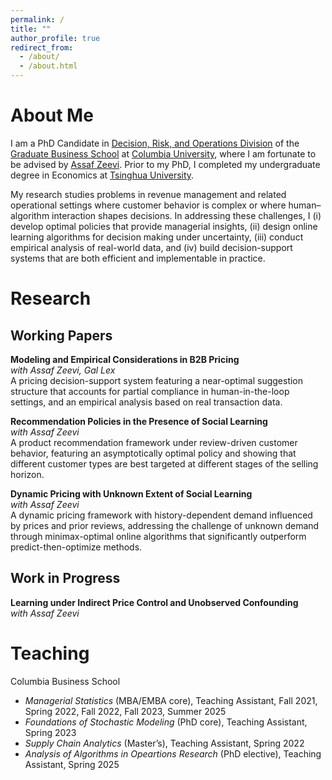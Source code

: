 ```yaml
---
permalink: /
title: ""
author_profile: true
redirect_from: 
  - /about/
  - /about.html
---
```



# About Me
I am a PhD Candidate in [Decision, Risk, and Operations Division](https://business.columbia.edu/faculty/divisions/dro) of the [Graduate Business School](https://business.columbia.edu) at [Columbia University](https://www.columbia.edu), where I am fortunate to be advised by [Assaf Zeevi](https://business.columbia.edu/faculty/people/assaf-zeevi). Prior to my PhD, I completed my undergraduate degree in Economics at [Tsinghua University](https://www.tsinghua.edu.cn/en/).

My research studies problems in revenue management and related operational settings where customer behavior is complex or where human–algorithm interaction shapes decisions. In addressing these challenges, I (i) develop optimal policies that provide managerial insights, (ii) design online learning algorithms for decision making under uncertainty, (iii) conduct empirical analysis of real-world data, and (iv) build decision-support systems that are both efficient and implementable in practice.

# Research

## Working Papers

**Modeling and Empirical Considerations in B2B Pricing**<br>
*with Assaf Zeevi, Gal Lex*<br>
A pricing decision-support system featuring a near-optimal suggestion structure that accounts for partial compliance in human-in-the-loop settings, and an empirical analysis based on real transaction data.

**Recommendation Policies in the Presence of Social Learning**<br>
*with Assaf Zeevi*<br>
A product recommendation framework under review-driven customer behavior, featuring an asymptotically optimal policy and showing that different customer types are best targeted at different stages of the selling horizon.

**Dynamic Pricing with Unknown Extent of Social Learning**<br>
*with Assaf Zeevi*<br>
A dynamic pricing framework with history-dependent demand influenced by prices and prior reviews, addressing the challenge of unknown demand through minimax-optimal online algorithms that significantly outperform predict-then-optimize methods.

## Work in Progress

**Learning under Indirect Price Control and Unobserved Confounding**<br>
*with Assaf Zeevi*

# Teaching

Columbia Business School<br>
- *Managerial Statistics* (MBA/EMBA core), Teaching Assistant, Fall 2021, Spring 2022, Fall 2022, Fall 2023, Summer 2025
- *Foundations of Stochastic Modeling* (PhD core), Teaching Assistant, Spring 2023 
- *Supply Chain Analytics* (Master’s), Teaching Assistant, Spring 2022
- *Analysis of Algorithms in Opeartions Research* (PhD elective), Teaching Assistant, Spring 2025
